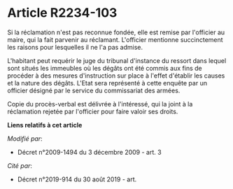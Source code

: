 # Article R2234-103

Si la réclamation n'est pas reconnue fondée, elle est remise par l'officier au maire, qui la fait parvenir au réclamant.
L'officier mentionne succinctement les raisons pour lesquelles il ne l'a pas admise.

L'habitant peut requérir le juge du tribunal d'instance du ressort dans lequel sont situés les immeubles où les dégâts ont
été commis aux fins de procéder à des mesures d'instruction sur place à l'effet d'établir les causes et la nature des dégâts.
L'Etat sera représenté à cette enquête par un officier désigné par le service du commissariat des armées. 

Copie du procès-verbal est délivrée à l'intéressé, qui la joint à la réclamation rejetée par l'officier pour faire valoir ses
droits.

**Liens relatifs à cet article**

_Modifié par_:

  - Décret n°2009-1494 du 3 décembre 2009 - art. 3

_Cité par_:

  - Décret n°2019-914 du 30 août 2019 - art.
